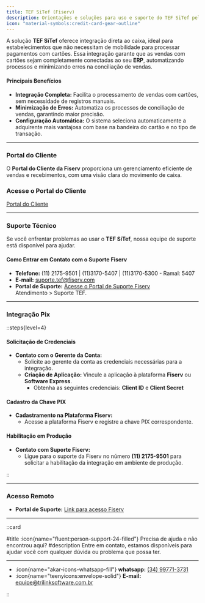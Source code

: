 ```yaml
---
title: TEF SiTef (Fiserv)
description: Orientações e soluções para uso e suporte do TEF SiTef pela Fiserv.
icon: "material-symbols:credit-card-gear-outline"
---
```


A solução **TEF SiTef** oferece integração direta ao caixa, ideal para estabelecimentos que não necessitam de mobilidade para processar pagamentos com cartões. Essa integração garante que as vendas com cartões sejam completamente conectadas ao seu **ERP**, automatizando processos e minimizando erros na conciliação de vendas.

#### Principais Benefícios
- **Integração Completa:** Facilita o processamento de vendas com cartões, sem necessidade de registros manuais.
- **Minimização de Erros:** Automatiza os processos de conciliação de vendas, garantindo maior precisão.
- **Configuração Automática:** O sistema seleciona automaticamente a adquirente mais vantajosa com base na bandeira do cartão e no tipo de transação.

---

### Portal do Cliente

O **Portal do Cliente da Fiserv** proporciona um gerenciamento eficiente de vendas e recebimentos, com uma visão clara do movimento de caixa.

### Acesse o Portal do Cliente
[Portal do Cliente](https://portaldocliente.softwareexpress.com.br/Login)

---

### Suporte Técnico

Se você enfrentar problemas ao usar o **TEF SiTef**, nossa equipe de suporte está disponível para ajudar.

#### Como Entrar em Contato com o Suporte Fiserv

- **Telefone:** (11) 2175-9501 | (11)3170-5407 | (11)3170-5300 - Ramal: 5407
- **E-mail:** suporte.tef@fiserv.com
- **Portal de Suporte:** [Acesse o Portal de Suporte Fiserv](www.skytef.com.br) Atendimento > Suporte TEF.

---

### Integração Pix

::steps{level=4}
#### Solicitação de Credenciais

- **Contato com o Gerente da Conta:**
  - Solicite ao gerente da conta as credenciais necessárias para a integração.
  - **Criação de Aplicação:** Vincule a aplicação à plataforma **Fiserv** ou **Software Express**.
    - Obtenha as seguintes credenciais: **Client ID** e  **Client Secret**

#### Cadastro da Chave PIX

- **Cadastramento na Plataforma Fiserv:**
  - Acesse a plataforma Fiserv e registre a chave PIX correspondente.

#### Habilitação em Produção

- **Contato com Suporte Fiserv:**
  - Ligue para o suporte da Fiserv no número **(11) 2175-9501** para solicitar a habilitação da integração em ambiente de produção.

::

---

### Acesso Remoto

- **Portal de Suporte:** [Link para acesso Fiserv](https://start.remoteservices.fiserv.com/)

---

::card

#title
:icon{name="fluent:person-support-24-filled"} Precisa de ajuda e não encontrou aqui?
#description
Entre em contato, estamos disponíveis para ajudar você com qualquer dúvida ou problema que possa ter.

---

- :icon{name="akar-icons-whatsapp-fill"} **whatsapp:** [(34) 99771-3731](https://wa.me/trilinksoftware)
- :icon{name="teenyicons:envelope-solid"} **E-mail:** [equipe@trilinksoftware.com.br](mailto:equipe@trilinksoftware.com.br)

::
